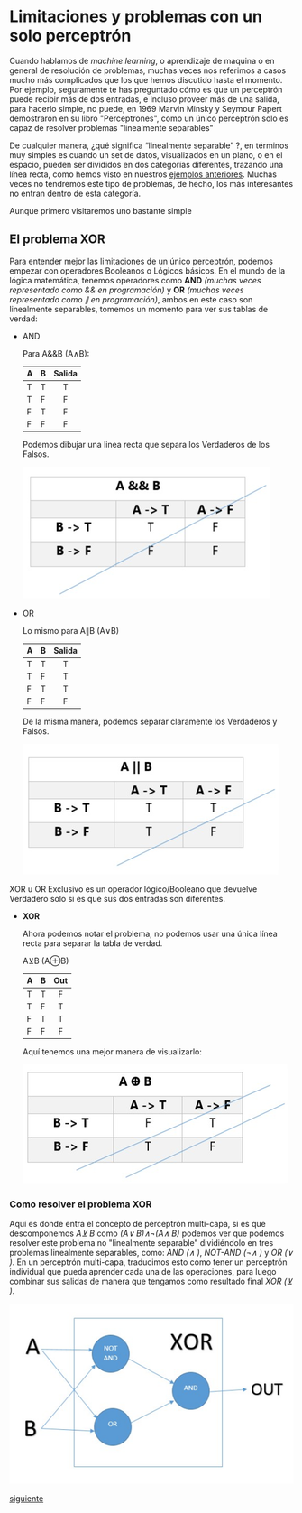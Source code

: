 # Limitaciones y problemas con un solo perceptrón

Cuando hablamos de _machine learning_, o aprendizaje de maquina o en general de resolución de problemas, muchas veces nos referimos a casos mucho más complicados que los que hemos discutido hasta el momento. Por ejemplo, seguramente te has preguntado cómo es que un perceptrón puede recibir más de dos entradas, e incluso proveer más de una salida, para hacerlo simple, no puede, en 1969 Marvin Minsky y Seymour Papert demostraron en su libro "Perceptrones", como un único perceptrón solo es capaz de resolver problemas "linealmente separables"

De cualquier manera, ¿qué significa “linealmente separable” ?, en términos muy simples es cuando un set de datos, visualizados en un plano, o en el espacio, pueden ser divididos en dos categorías diferentes, trazando una línea recta, como hemos visto en nuestros [ejemplos anteriores](/nn_lib/samples/perceptron_samples). Muchas veces no tendremos este tipo de problemas, de hecho, los más interesantes no entran dentro de esta categoría.

Aunque primero visitaremos uno bastante simple

## El problema XOR

Para entender mejor las limitaciones de un único perceptrón, podemos empezar con operadores Booleanos o Lógicos básicos. En el mundo de la lógica matemática, tenemos operadores como **AND** _(muchas veces representado como && en programación)_ y **OR** _(muchas veces representado como &parallel; en programación)_, ambos en este caso son linealmente separables, tomemos un momento para ver sus tablas de verdad:

- AND

    Para A&&B (A&wedge;B):

    | A | B |Salida|
    |---|---|:---:|
    | T | T |  T  |
    | T | F |  F  |
    | F | T |  F  |
    | F | F |  F  |

    Podemos dibujar una linea recta que separa los Verdaderos de los Falsos.

    ![Tabla_De_Verdad_AND](/docs/img/and_truth_table.jpg)

- OR

    Lo mismo para A&parallel;B (A&vee;B)

    | A | B |Salida|
    |---|---|:---:|
    | T | T |  T  |
    | T | F |  T  |
    | F | T |  T  |
    | F | F |  F  |

    De la misma manera, podemos separar claramente los Verdaderos y Falsos.

    ![Tabla_De_Verdad_OR](/docs/img/or_truth_table.jpg)

XOR u OR Exclusivo es un operador lógico/Booleano que devuelve Verdadero solo si es que sus dos entradas son diferentes.

- **XOR**

    Ahora podemos notar el problema, no podemos usar una única línea recta para separar la tabla de verdad.

    A&veebar;B (A&oplus;B)

    | A | B | Out |
    |---|---|:---:|
    | T | T |  F  |
    | T | F |  T  |
    | F | T |  T  |
    | F | F |  F  |

    Aquí tenemos una mejor manera de visualizarlo:

    ![Tabla_De_Verdad_XOR](/docs/img/xor_truth_table.jpg)

### Como resolver el problema XOR

Aquí es donde entra el concepto de perceptrón multi-capa, si es que descomponemos _A&veebar; B_ como _(A&vee; B)&wedge;&not;(A&wedge; B)_ podemos ver que podemos resolver este problema no "linealmente separable" dividiéndolo en tres problemas linealmente separables, como: _AND (&wedge; )_, _NOT-AND (&not;&wedge; )_ y _OR (&vee; )_. En un perceptrón multi-capa, traducimos esto como tener un perceptrón individual que pueda aprender cada una de las operaciones, para luego combinar sus salidas de manera que tengamos como resultado final _XOR (&veebar; )_.

![xor_as_thre_linearly_separable_problems](/docs/img/xor_representation.jpg)

[siguiente](docs/spa/2.percpetron_multicapa/2.diseñando_una_red_neuronal.md)